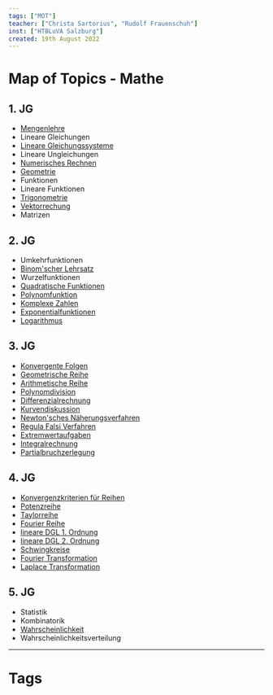 ```yaml
---
tags: ["MOT"]
teacher: ["Christa Sartorius", "Rudolf Frauenschuh"]
inst: ["HTBLuVA Salzburg"]
created: 19th August 2022
---
```


# Map of Topics - Mathe
## 1. JG
 - [Mengenlehre](Mengenlehre)
 - Lineare Gleichungen
 - [Lineare Gleichungssysteme](Lineare%20Gleichungssysteme.md)
 - Lineare Ungleichungen
 - [Numerisches Rechnen](Numerisches%20Rechnen.md)
 - [Geometrie](Geometrie.md)
 - Funktionen
 - Lineare Funktionen
 - [Trigonometrie](Trigonometrie)
 - [Vektorrechung](Vektorrechung.md)
 - Matrizen

## 2. JG
 - Umkehrfunktionen
 - [Binom'scher Lehrsatz](Binom'scher%20Lehrsatz.md)
 - Wurzelfunktionen
 - [Quadratische Funktionen](Quadratische%20Funktionen)
 - [Polynomfunktion](Polynomfunktion)
 - [Komplexe Zahlen](Komplexe%20Zahlen.md)
 - [Exponentialfunktionen](Exponentialfunktionen)
 - [Logarithmus](Logarithmus)

## 3. JG
 - [Konvergente Folgen](Konvergente%20Folgen.md)
 - [Geometrische Reihe](Geometrische%20Reihe)
 - [Arithmetische Reihe](Arithmetische%20Reihe)
 - [Polynomdivision](Polynomdivision)
 - [Differenzialrechnung](Differenzialrechnung.md)
 - [Kurvendiskussion](%7BMOC%7D%20Kurvendiskussion.md)
 - [Newton'sches Näherungsverfahren](Newton'sches%20N%C3%A4herungsverfahren.md)
 - [Regula Falsi Verfahren](Regula%20Falsi%20Verfahren.md)
 - [Extremwertaufgaben](Extremwertaufgaben)
 - [Integralrechnung](Integralrechnung.md)
 - [Partialbruchzerlegung](Partialbruchzerlegung.md)

## 4. JG
 - [Konvergenzkriterien für Reihen](Konvergenzkriterien%20f%C3%BCr%20Reihen.md)
 - [Potenzreihe](Potenzreihe.md)
 - [Taylorreihe](Taylorreihe.md)
 - [Fourier Reihe](Fourier%20Reihe.md)
 - [lineare DGL 1. Ordnung](lineare%20DGL%201.%20Ordnung.md)
 - [lineare DGL 2. Ordnung](lineare%20DGL%202.%20Ordnung.md)
 - [Schwingkreise](Schwingkreise.md)
 - [Fourier Transformation](Fourier%20Transformation.md)
 - [Laplace Transformation](Laplace%20Transformation.md)

## 5. JG
- Statistik
- Kombinatorik
- [Wahrscheinlichkeit](Wahrscheinlichkeit.md)
- Wahrscheinlichkeitsverteilung

---
# Tags